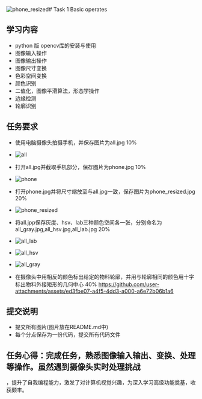![phone_resized](https://github.com/user-attachments/assets/6915963b-b296-4db6-8773-929eb283ca01)# Task 1 Basic operates
## 学习内容
 - python 版 opencv库的安装与使用
 - 图像输入操作
 - 图像输出操作
 - 图像尺寸变换
 - 色彩空间变换
 - 颜色识别
 - 二值化，图像平滑算法，形态学操作
 - 边缘检测
 - 轮廓识别
## 任务要求
 - 使用电脑摄像头拍摄手机，并保存图片为all.jpg 10%
 - ![all](https://github.com/user-attachments/assets/b9e4c303-7e53-4bab-b774-a2f2139764c0)

 - 打开all.jpg并截取手机部分，保存图片为phone.jpg 10%
 - ![phone](https://github.com/user-attachments/assets/f6311d1c-e294-47c9-8826-9ae0bb287e47)

 - 打开phone.jpg并将尺寸缩放至与all.jpg一致，保存图片为phone_resized.jpg 20%
 - ![phone_resized](https://github.com/user-attachments/assets/25fb4a11-511a-4607-ac98-9a9cf86dc8ed)

 - 将all.jpp保存灰度、hsv、lab三种颜色空间各一张，分别命名为all_gray.jpg,all_hsv.jpg,all_lab.jpg 20%
 - ![all_lab](https://github.com/user-attachments/assets/b59d43c1-5834-412d-9869-58a0896a27ee)
 - ![all_hsv](https://github.com/user-attachments/assets/39d89391-4beb-406b-a83a-e510cee9bf1b)
 - ![all_gray](https://github.com/user-attachments/assets/bcbdddb8-a38d-4bd1-86d3-e4c860592051)

 - 在摄像头中用相反的颜色标出给定的物料轮廓，并用与轮廓相同的颜色用十字标出物料外接矩形的几何中心 40%
 https://github.com/user-attachments/assets/ed3fbe07-a4f5-4dd3-a000-a6e72b06b1a6

## 提交说明
 - 提交所有图片(图片放在README.md中)
 - 每个分点保存为一份代码，提交所有代码文件

 ## 任务心得：完成任务，熟悉图像输入输出、变换、处理等操作。虽然遇到摄像头实时处理挑战
 ，提升了自我编程能力，激发了对计算机视觉兴趣，为深入学习高级功能奠基，收获颇丰。
